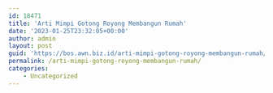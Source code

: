 ```yaml
---
id: 18471
title: 'Arti Mimpi Gotong Royong Membangun Rumah'
date: '2023-01-25T23:32:05+00:00'
author: admin
layout: post
guid: 'https://bos.awn.biz.id/arti-mimpi-gotong-royong-membangun-rumah/'
permalink: /arti-mimpi-gotong-royong-membangun-rumah/
categories:
    - Uncategorized
---
```


